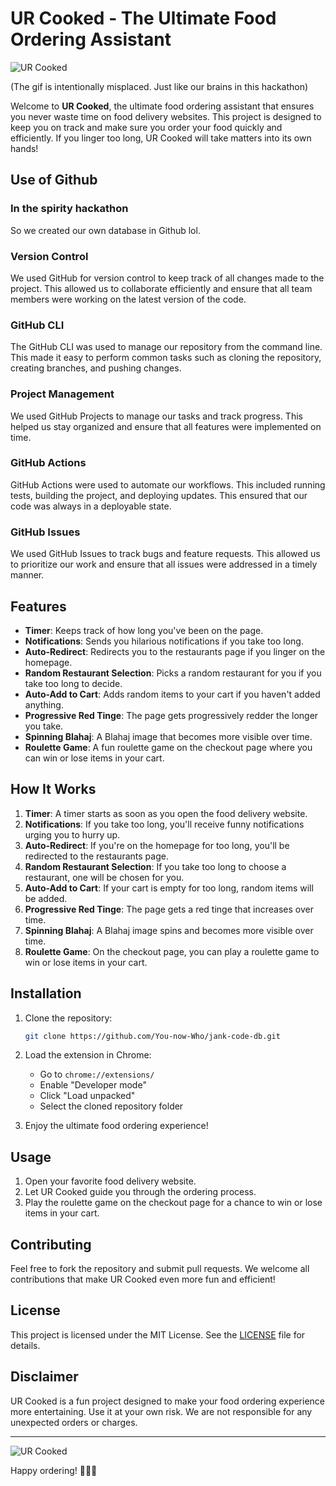 # UR Cooked - The Ultimate Food Ordering Assistant

![UR Cooked](https://media.giphy.com/media/3o6Zt481isNVuQI1l6/giphy.gif)

(The gif is intentionally misplaced. Just like our brains in this hackathon)

Welcome to **UR Cooked**, the ultimate food ordering assistant that ensures you never waste time on food delivery websites. This project is designed to keep you on track and make sure you order your food quickly and efficiently. If you linger too long, UR Cooked will take matters into its own hands!

## Use of Github

### In the spirity hackathon

So we created our own database in Github lol.

### Version Control

We used GitHub for version control to keep track of all changes made to the project. This allowed us to collaborate efficiently and ensure that all team members were working on the latest version of the code.

### GitHub CLI

The GitHub CLI was used to manage our repository from the command line. This made it easy to perform common tasks such as cloning the repository, creating branches, and pushing changes.

### Project Management

We used GitHub Projects to manage our tasks and track progress. This helped us stay organized and ensure that all features were implemented on time.

### GitHub Actions

GitHub Actions were used to automate our workflows. This included running tests, building the project, and deploying updates. This ensured that our code was always in a deployable state.

### GitHub Issues

We used GitHub Issues to track bugs and feature requests. This allowed us to prioritize our work and ensure that all issues were addressed in a timely manner.


## Features

- **Timer**: Keeps track of how long you've been on the page.
- **Notifications**: Sends you hilarious notifications if you take too long.
- **Auto-Redirect**: Redirects you to the restaurants page if you linger on the homepage.
- **Random Restaurant Selection**: Picks a random restaurant for you if you take too long to decide.
- **Auto-Add to Cart**: Adds random items to your cart if you haven't added anything.
- **Progressive Red Tinge**: The page gets progressively redder the longer you take.
- **Spinning Blahaj**: A Blahaj image that becomes more visible over time.
- **Roulette Game**: A fun roulette game on the checkout page where you can win or lose items in your cart.

## How It Works

1. **Timer**: A timer starts as soon as you open the food delivery website.
2. **Notifications**: If you take too long, you'll receive funny notifications urging you to hurry up.
3. **Auto-Redirect**: If you're on the homepage for too long, you'll be redirected to the restaurants page.
4. **Random Restaurant Selection**: If you take too long to choose a restaurant, one will be chosen for you.
5. **Auto-Add to Cart**: If your cart is empty for too long, random items will be added.
6. **Progressive Red Tinge**: The page gets a red tinge that increases over time.
7. **Spinning Blahaj**: A Blahaj image spins and becomes more visible over time.
8. **Roulette Game**: On the checkout page, you can play a roulette game to win or lose items in your cart.

## Installation

1. Clone the repository:
   ```bash
   git clone https://github.com/You-now-Who/jank-code-db.git
   ```

2. Load the extension in Chrome:
   - Go to `chrome://extensions/`
   - Enable "Developer mode"
   - Click "Load unpacked"
   - Select the cloned repository folder

3. Enjoy the ultimate food ordering experience!

## Usage

1. Open your favorite food delivery website.
2. Let UR Cooked guide you through the ordering process.
3. Play the roulette game on the checkout page for a chance to win or lose items in your cart.

## Contributing

Feel free to fork the repository and submit pull requests. We welcome all contributions that make UR Cooked even more fun and efficient!

## License

This project is licensed under the MIT License. See the [LICENSE](LICENSE) file for details.

## Disclaimer

UR Cooked is a fun project designed to make your food ordering experience more entertaining. Use it at your own risk. We are not responsible for any unexpected orders or charges.

---

![UR Cooked](https://media.giphy.com/media/3o6Zt481isNVuQI1l6/giphy.gif)

Happy ordering! 🍔🍕🍟
